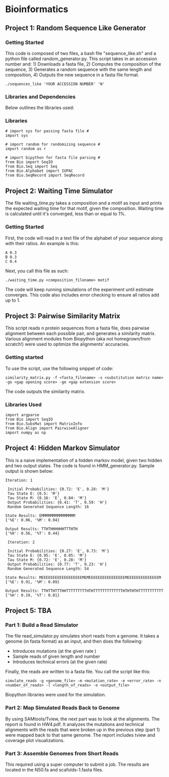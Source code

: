 # Bioinformatics

## Project 1: Random Sequence Like Generator
### Getting Started
This code is composed of two files, a bash file "sequence_like.sh" and a python file called random_generator.py.
This script takes in an accession number and: 1) Downloads a fasta file, 2) Computes the composition of the sequence, 3) Generates a random sequence with the same length and composition, 4) Outputs the new sequence in a fasta file format.
```
./sequences_like 'YOUR ACCESSION NUMBER' 'N'
```
### Libraries and Dependencies
Below outlines the libraries used:
### Libraries
```
# import sys for passing fasta file #
import sys

# import random for randomizing sequence #
import random as r

# import bipython for fasta file parsing #
from Bio import SeqIO
from Bio.Seq import Seq
from Bio.Alphabet import IUPAC
from Bio.SeqRecord import SeqRecord
```
## Project 2: Waiting Time Simulator
The file waiting_time.py takes a composition and a motif as input and prints the expected waiting time for that motif, given the composition. Waiting time is calculated until it's converged, less than or equal to 1%.

### Getting Started
First, the code will read in a text file of the alphabet of your sequence along with their ratios. An example is this:
```
A 0.3
B 0.3
C 0.4
```
Next, you call this file as such:
```
./waiting_time.py <composition_filename> motif
```
The code will keep running simulations of the experiment until estimate converges. This code also includes error checking to ensure all ratios add up to 1.

## Project 3: Pairwise Similarity Matrix
This script reads n protein sequences from a fasta file, does pairwise alignment between each possible pair, and generates a similarity matrix. Various alignment modules from Biopython (aka not homegrown/from scratch!) were used to optimize the alignments' accuracies.

### Getting started
To use the script, use the following snippet of code:
```
similarity_matrix.py -f <fasta_filename> -s <substitution matrix name> -go <gap opening score> -ge <gap extension score>
```
The code outputs the similarity matrix.

### Libraries Used
```
import argparse
from Bio import SeqIO
from Bio.SubsMat import MatrixInfo
from Bio.Align import PairwiseAligner
import numpy as np
```

## Project 4: Hidden Markov Simulator
This is a naive implementation of a hidden markov model, given two hidden and two output states. The code is found in HMM_generator.py. Sample output is shown below:
```
Iteration: 1

 Initial Probabilities: {0.72: 'E', 0.28: 'M'}
 Tau State E: {0.5: 'M'}
 Tau State M: {0.16: 'E', 0.84: 'M'}
 Output Probabilities: {0.41: 'T', 0.59: 'H'}
 Random Generated Sequence Length: 16

State Results: EMMMMMMMMMMMMMMM
{'%E': 0.06, '%M': 0.94}

Output Results: TTHTHHHHHHTTTHTH
{'%H': 0.56, '%T': 0.44}

 Iteration: 2

 Initial Probabilities: {0.27: 'E', 0.73: 'M'}
 Tau State E: {0.95: 'E', 0.05: 'M'}
 Tau State M: {0.72: 'E', 0.28: 'M'}
 Output Probabilities: {0.77: 'T', 0.23: 'H'}
 Random Generated Sequence Length: 54

State Results: MEEEEEEEEEEEEEEEEEEMEMEEEEEEEEEEEEEEEEMEEEEEEEEEEEEEEM
{'%E': 0.91, '%M': 0.09}

Output Results: TTHTTHTTTHHTTTTTTTTTHTHTTTTTTTTTTTTTHTHTHTHTTTTTTTTTTT
{'%H': 0.19, '%T': 0.81}
```
## Project 5: TBA

### Part 1: Build a Read Simulator
The file read_simulator.py simulates short reads from a genome. It takes a genome (in fasta format) as an input, and then does the following:

* Introduces mutations (at the given rate )
* Sample reads of given length and number
* Introduces technical errors (at the given rate)

Finally, the reads are written to a fasta file. You call the script like this:
```
simulate_reads -g <genome_file> -m <mutation_rate> -e <error_rate> -n <number_of_reads> -l <length_of_reads> -o <output_file>
```
Biopython libraries were used for the simulation.

### Part 2: Map Simulated Reads Back to Genome
By using SAMtools/Tview, the next part was to look at the alignments. The report is found in HW4.pdf. It analyzes the mutations and technical alignments with the reads that were broken up in the previous step (part 1) were mapped back to that same genome. The report includes tview and coverage plot visualizations.

### Part 3: Assemble Genomes from Short Reads
This required using a super computer to submit a job. The results are located in the N50.fa and scafolds-1.fasta files.

